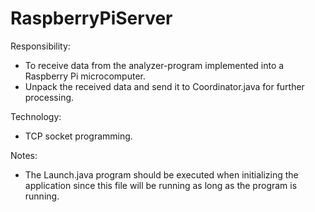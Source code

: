# RaspberryPiServer

Responsibility:

* To receive data from the analyzer-program implemented into a Raspberry Pi microcomputer.
* Unpack the received data and send it to Coordinator.java for further processing.

Technology:

* TCP socket programming.

Notes:

* The Launch.java program should be executed when initializing the application since this file will be running as long as the program is running.
